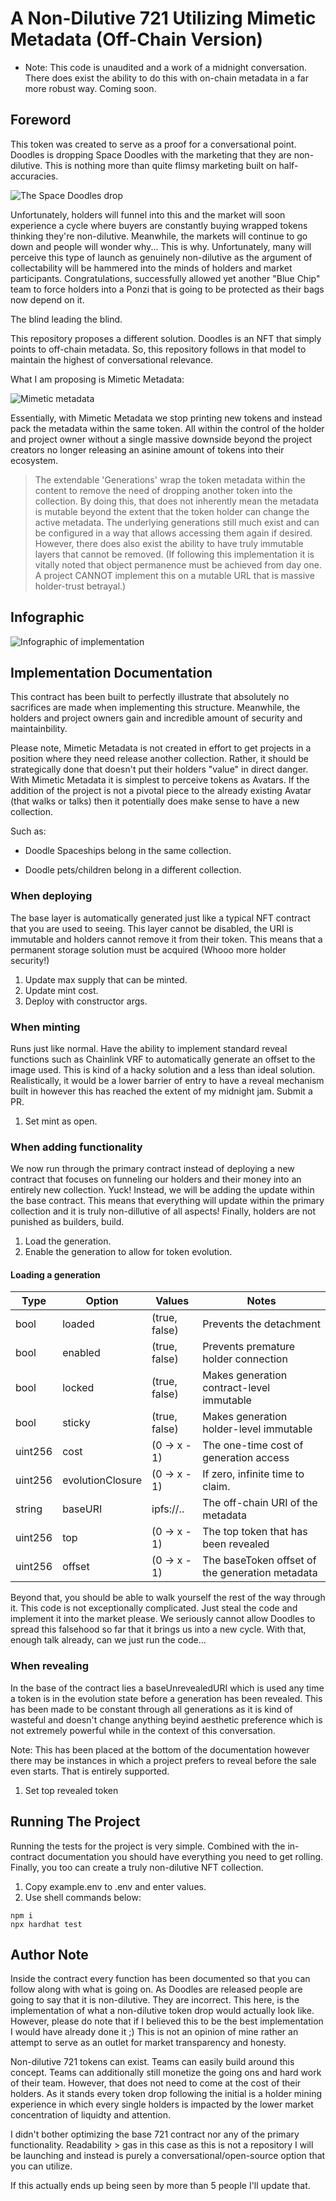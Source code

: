# A Non-Dilutive 721 Utilizing Mimetic Metadata (Off-Chain Version)

* Note: This code is unaudited and a work of a midnight conversation. There does exist the ability to do this with on-chain metadata in a far more robust way. Coming soon.

## Foreword

This token was created to serve as a proof for a conversational point. Doodles is dropping Space Doodles with the marketing that they are non-dilutive. This is nothing more than quite flimsy marketing built on half-accuracies.

![The Space Doodles drop](https://pbs.twimg.com/media/FIln4NFWQAYqyWi?format=jpg&name=4096x4096)

Unfortunately, holders will funnel into this and the market will soon experience a cycle where buyers are constantly buying wrapped tokens thinking they're non-dilutive. Meanwhile, the markets will continue to go down and people will wonder why... This is why. Unfortunately, many will perceive this type of launch as genuinely non-dilutive as the argument of collectability will be hammered into the minds of holders and market participants. Congratulations, successfully allowed yet another "Blue Chip" team to force holders into a Ponzi that is going to be protected as their bags now depend on it.

The blind leading the blind. 

This repository proposes a different solution. Doodles is an NFT that simply points to off-chain metadata. So, this repository follows in that model to maintain the highest of conversational relevance.

What I am proposing is Mimetic Metadata:

![Mimetic metadata](https://i.imgur.com/znXXJwS.png)

Essentially, with Mimetic Metadata we stop printing new tokens and instead pack the metadata within the same token. All within the control of the holder and project owner without a single massive downside beyond the project creators no longer releasing an asinine amount of tokens into their ecosystem.

>  The extendable 'Generations' wrap the token metadata within the content to remove the need  of dropping another token into the collection. By doing this, that does not inherently mean the metadata is mutable beyond the extent that the token holder can change the active metadata. The underlying generations still much exist and can be configured in a  way that allows accessing them again if desired. However, there does also exist the  ability to have truly immutable layers that cannot be removed. (If following this implementation it is vitally noted that object permanence must be achieved from day one. A project CANNOT implement this on a mutable URL that is massive holder-trust betrayal.)

## Infographic

![Infographic of implementation](https://i.imgur.com/5MXG0Wy.png)

## Implementation Documentation

This contract has been built to perfectly illustrate that absolutely no sacrifices are made when implementing this structure. Meanwhile, the holders and project owners gain and incredible amount of security and maintainbility.

Please note, Mimetic Metadata is not created in effort to get projects in a position where they need release another collection. Rather, it should be strategically done that doesn't put their holders "value" in direct danger. With Mimetic Metadata it is simplest to perceive tokens as Avatars. If the addition of the project is not a pivotal piece to the already existing Avatar (that walks or talks) then it potentially does make sense to have a new collection.

Such as:

* Doodle Spaceships belong in the same collection.

* Doodle pets/children belong in a different collection.

### When deploying

The base layer is automatically generated just like a typical NFT contract that you are used to seeing. This layer cannot be disabled, the URI is immutable and holders cannot remove it from their token. This means that a permanent storage solution must be acquired (Whooo more holder security!)

1. Update max supply that can be minted.
2. Update mint cost.
3. Deploy with constructor args.

### When minting

Runs just like normal. Have the ability to implement standard reveal functions such as Chainlink VRF to automatically generate an offset to the image used. This is kind of a hacky solution and a less than ideal solution. Realistically, it would be a lower barrier of entry to have a reveal mechanism built in however this has reached the extent of my midnight jam. Submit a PR.

1. Set mint as open.

### When adding functionality

We now run through the primary contract instead of deploying a new contract that focuses on funneling our holders and their money into an entirely new collection. Yuck! Instead, we will be adding the update within the base contract. This means that everything will update within the primary collection and it is truly non-dillutive of all aspects! Finally, holders are not punished as builders, build.

1. Load the generation.
2. Enable the generation to allow for token evolution.

#### Loading a generation

| Type        | Option                   | Values          | Notes                                             |
|-------------|--------------------------|-----------------|---------------------------------------------------|
| bool        |    loaded                | (true, false)   | Prevents the detachment                           |
| bool        |    enabled               | (true, false)   | Prevents premature holder connection              |
| bool        |    locked                | (true, false)   | Makes generation contract-level immutable         |    
| bool        |    sticky                | (true, false)   | Makes generation holder-level immutable           |    
| uint256     |    cost                  | (0 -> x - 1)    | The one-time cost of generation access            |
| uint256     |    evolutionClosure      | (0 -> x - 1)    | If zero, infinite time to claim.                  |
| string      |    baseURI               | ipfs://..       | The off-chain URI of the metadata                 |
| uint256     |    top                   | (0 -> x - 1)    | The top token that has been revealed              |
| uint256     |    offset                | (0 -> x - 1)    | The baseToken offset of the generation metadata   | 
 
Beyond that, you should be able to walk yourself the rest of the way through it. This code is not exceptionally complicated. Just steal the code and implement it into the market please. We seriously cannot allow Doodles to spread this falsehood so far that it brings us into a new cycle. With that, enough talk already, can we just run the code...

### When revealing

In the base of the contract lies a baseUnrevealedURI which is used any time a token is in the evolution state before a generation has been revealed. This has been made to be constant through all generations as it is kind of wasteful and doesn't change anything beyind aesthetic preference which is not extremely powerful while in the context of this conversation.

Note: This has been placed at the bottom of the documentation however there may be instances in which a project prefers to reveal before the sale even starts. That is entirely supported.

1. Set top revealed token

## Running The Project

Running the tests for the project is very simple. Combined with the in-contract documentation you should have everything you need to get rolling. Finally, you too can create a truly non-dilutive NFT collection.

1. Copy example.env to .env and enter values.
2. Use shell commands below:

```shell
npm i
npx hardhat test
```

## Author Note

Inside the contract every function has been documented so that you can follow along with what is going on. As Doodles are released people are going to say that it is non-dilutive. They are incorrect. This here, is the implementation of what a non-dilutive token drop would actually look like. However, please do note that if I believed this to be the best implementation I would have already done it ;) This is not an opinion of mine rather an attempt to serve as an outlet for market transparency and honesty.

Non-dilutive 721 tokens can exist. Teams can easily build around this concept. Teams can additionally  still monetize the going ons and hard work of their team. However, that does not need to come at the cost of their holders. As it stands every token drop following the initial is a holder mining experience in which every single holders is impacted by the lower market concentration of liquidty and attention.

I didn't bother optimizing the base 721 contract nor any of the primary functionality. Readability > gas in this case as this is not a repository I will be launching and instead is purely a conversational/open-source option that you can utilize.

If this actually ends up being seen by more than 5 people I'll update that.